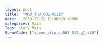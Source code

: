 ```yaml
---
layout: post
title:  "메인_회상_001~012장"
date:   2020-12-22 17:00:00 +0000
categories: Main
Tags: Story Main
SceneCode: ["scene_skip_cp001-012_q1_s10"]
---
```

